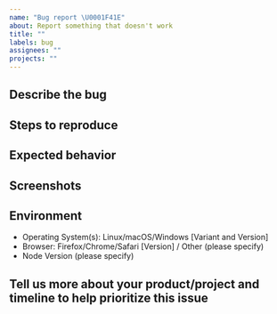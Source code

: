 ```yaml
---
name: "Bug report \U0001F41E"
about: Report something that doesn't work
title: ""
labels: bug
assignees: ""
projects: ""
---
```


<!--
A Bug is a superset of regressions, but it doesn't have to have worked on One Platform previously. Please provide as much relevant info as possible.

Before opening a new issue, please search existing issues https://github.com/Kites-Foundation/hello-munnar-frontend/issues, https://github.com/Kites-Foundation/hello-munnar-backend
-->

## Describe the bug

<!-- A clear and concise description of what the bug is. -->

## Steps to reproduce

<!--
1. Do '...'
2. Click on '....'
3. See error

For the fastest support, provide a working demo or minimal reproduction using tools such as [codepen](https://codepen.io/) or [jsfiddle](https://jsfiddle.net/)
-->

## Expected behavior

<!-- A clear and concise description of what you expected to happen. -->

## Screenshots

<!-- If applicable, add screenshots to help explain your problem. -->

## Environment

- Operating System(s): Linux/macOS/Windows [Variant and Version]
- Browser: Firefox/Chrome/Safari [Version] / Other (please specify)
- Node Version (please specify)
## Tell us more about your product/project and timeline to help prioritize this issue

<!--
* What product/project does this impact?
* List product/project release(s) and timelines.
* Is this a customer reported blocking issue?
-->
